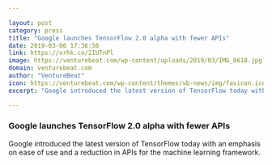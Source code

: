 ```yaml
---

layout: post
category: press
title: "Google launches TensorFlow 2.0 alpha with fewer APIs"
date: 2019-03-06 17:36:56
link: https://vrhk.co/2IUTnPl
image: https://venturebeat.com/wp-content/uploads/2019/03/IMG_8618.jpg?w=1200&strip=all
domain: venturebeat.com
author: "VentureBeat"
icon: https://venturebeat.com/wp-content/themes/vb-news/img/favicon.ico
excerpt: "Google introduced the latest version of TensorFlow today with an emphasis on ease of use and a reduction in APIs for the machine learning framework."

---
```


### Google launches TensorFlow 2.0 alpha with fewer APIs

Google introduced the latest version of TensorFlow today with an emphasis on ease of use and a reduction in APIs for the machine learning framework.